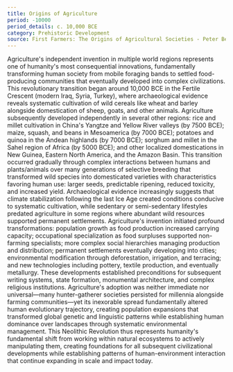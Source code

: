 ```yaml
---
title: Origins of Agriculture
period: -10000
period_details: c. 10,000 BCE
category: Prehistoric Development
source: First Farmers: The Origins of Agricultural Societies - Peter Bellwood
---
```

Agriculture's independent invention in multiple world regions represents one of humanity's most consequential innovations, fundamentally transforming human society from mobile foraging bands to settled food-producing communities that eventually developed into complex civilizations. This revolutionary transition began around 10,000 BCE in the Fertile Crescent (modern Iraq, Syria, Turkey), where archaeological evidence reveals systematic cultivation of wild cereals like wheat and barley alongside domestication of sheep, goats, and other animals. Agriculture subsequently developed independently in several other regions: rice and millet cultivation in China's Yangtze and Yellow River valleys (by 7500 BCE); maize, squash, and beans in Mesoamerica (by 7000 BCE); potatoes and quinoa in the Andean highlands (by 7000 BCE); sorghum and millet in the Sahel region of Africa (by 5000 BCE); and other localized domestications in New Guinea, Eastern North America, and the Amazon Basin. This transition occurred gradually through complex interactions between humans and plants/animals over many generations of selective breeding that transformed wild species into domesticated varieties with characteristics favoring human use: larger seeds, predictable ripening, reduced toxicity, and increased yield. Archaeological evidence increasingly suggests that climate stabilization following the last Ice Age created conditions conducive to systematic cultivation, while sedentary or semi-sedentary lifestyles predated agriculture in some regions where abundant wild resources supported permanent settlements. Agriculture's invention initiated profound transformations: population growth as food production increased carrying capacity; occupational specialization as food surpluses supported non-farming specialists; more complex social hierarchies managing production and distribution; permanent settlements eventually developing into cities; environmental modification through deforestation, irrigation, and terracing; and new technologies including pottery, textile production, and eventually metallurgy. These developments established preconditions for subsequent writing systems, state formation, monumental architecture, and complex religious institutions. Agriculture's adoption was neither immediate nor universal—many hunter-gatherer societies persisted for millennia alongside farming communities—yet its inexorable spread fundamentally altered human evolutionary trajectory, creating population expansions that transformed global genetic and linguistic patterns while establishing human dominance over landscapes through systematic environmental management. This Neolithic Revolution thus represents humanity's fundamental shift from working within natural ecosystems to actively manipulating them, creating foundations for all subsequent civilizational developments while establishing patterns of human-environment interaction that continue expanding in scale and impact today. 